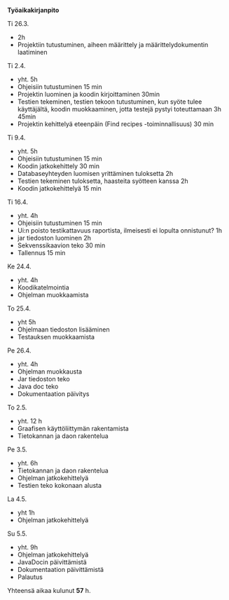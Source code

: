 **Työaikakirjanpito**

Ti 26.3.
  - 2h
  - Projektiin tutustuminen, aiheen määrittely ja määrittelydokumentin laatiminen

Ti 2.4.
  - yht. 5h
  - Ohjeisiin tutustuminen 15 min
  - Projektin luominen ja koodin kirjoittaminen 30min
  - Testien tekeminen, testien tekoon tutustuminen, kun syöte tulee käyttäjältä, koodin muokkaaminen, jotta testejä pystyi toteuttamaan 3h 45min
  - Projektin kehittelyä eteenpäin (Find recipes -toiminnallisuus) 30 min
  
Ti 9.4.
  - yht. 5h
  - Ohjeisiin tutustuminen 15 min
  - Koodin jatkokehittely 30 min
  - Databaseyhteyden luomisen yrittäminen tuloksetta 2h
  - Testien tekeminen tuloksetta, haasteita syötteen kanssa 2h
  - Koodin jatkokehittelyä 15 min
 
 Ti 16.4. 
  - yht. 4h
  - Ohjeisiin tutustuminen 15 min
  - Ui:n poisto testikattavuus raportista, ilmeisesti ei lopulta onnistunut? 1h
  - jar tiedoston luominen 2h
  - Sekvenssikaavion teko 30 min
  - Tallennus 15 min
  
  Ke 24.4.
  - yht. 4h
  - Koodikatelmointia
  - Ohjelman muokkaamista
  
  To 25.4.
  - yht 5h
  - Ohjelmaan tiedoston lisääminen
  - Testauksen muokkaamista

  Pe 26.4.
  - yht. 4h
  - Ohjelman muokkausta
  - Jar tiedoston teko
  - Java doc teko
  - Dokumentaation päivitys
  
  To 2.5.
  - yht. 12 h
  - Graafisen käyttöliittymän rakentamista
  - Tietokannan ja daon rakentelua
  
  Pe 3.5.
  - yht. 6h
  - Tietokannan ja daon rakentelua
  - Ohjelman jatkokehittelyä
  - Testien teko kokonaan alusta
  
  La 4.5.
  - yht 1h
  - Ohjelman jatkokehittelyä
  
  Su 5.5.
  - yht. 9h
  - Ohjelman jatkokehittelyä
  - JavaDocin päivittämistä
  - Dokumentaation päivittämistä
  - Palautus
  
  Yhteensä aikaa kulunut **57** h.

